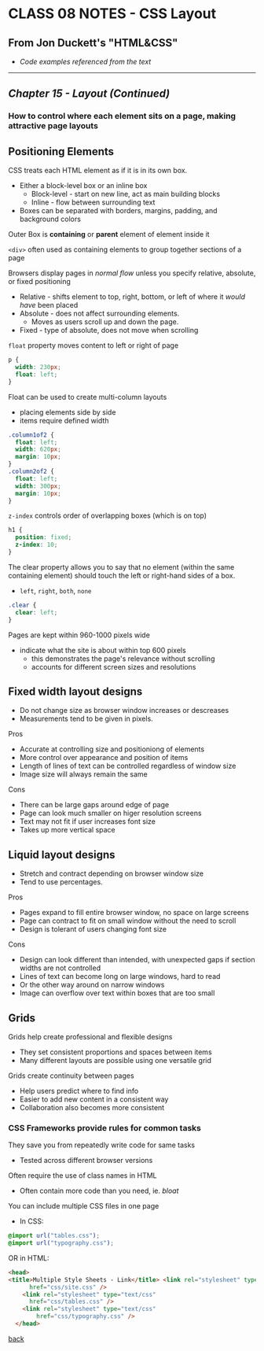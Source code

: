 # CLASS 08 NOTES - CSS Layout

## **From Jon Duckett's "HTML&CSS"**

- *Code examples referenced from the text*

- - -

## ***Chapter 15 - Layout (Continued)***

### How to control where each element sits on a page, making attractive page layouts

## Positioning Elements

CSS treats each HTML element as if it is in its own box.

- Either a block-level box or an inline box
  - Block-level - start on new line, act as main building blocks
  - Inline - flow between surrounding text
- Boxes can be separated with borders, margins, padding, and background colors

Outer Box is **containing** or **parent** element of element inside it

`<div>` often used as containing elements to group together sections of a page

Browsers display pages in *normal flow* unless you specify relative, absolute, or fixed positioning

- Relative - shifts element to top, right, bottom, or left of where it *would have* been placed
- Absolute - does not affect surrounding elements.
  - Moves as users scroll up and down the page.
- Fixed - type of absolute, does not move when scrolling

`float` property moves content to left or right of page

```css
p {
  width: 230px;
  float: left;
}
```

Float can be used to create multi-column layouts

- placing elements side by side
- items require defined width

```css
.column1of2 {
  float: left;
  width: 620px;
  margin: 10px;
}
.column2of2 {
  float: left;
  width: 300px;
  margin: 10px;
}
```

`z-index` controls order of overlapping boxes (which is on top)

```css
h1 {
  position: fixed;
  z-index: 10;
}
```

The clear property allows you to say that no element (within the same containing element) should touch the left or right-hand sides of a box.

- `left`, `right`, `both`, `none`

```css
.clear {
  clear: left;
}
```

Pages are kept within 960-1000 pixels wide

- indicate what the site is about within top 600 pixels
  - this demonstrates the page's relevance without scrolling
  - accounts for different screen sizes and resolutions

## Fixed width layout designs

- Do not change size as browser window increases or descreases
- Measurements tend to be given in pixels.

Pros

- Accurate at controlling size and positioniong of elements
- More control over appearance and position of items
- Length of lines of text can be controlled regardless of window size
- Image size will always remain the same

Cons

- There can be large gaps around edge of page
- Page can look much smaller on higer resolution screens
- Text may not fit if user increases font size
- Takes up more vertical space

## Liquid layout designs

- Stretch and contract depending on browser window size
- Tend to use percentages.

Pros

- Pages expand to fill entire browser window, no space on large screens
- Page can contract to fit on small window without the need to scroll
- Design is tolerant of users changing font size

Cons

- Design can look different than intended, with unexpected gaps if section widths are not controlled
- Lines of text can become long on large windows, hard to read
- Or the other way around on narrow windows
- Image can overflow over text within boxes that are too small

## Grids

Grids help create professional and flexible designs

- They set consistent proportions and spaces between items
- Many different layouts are possible using one versatile grid

Grids create continuity between pages

- Help users predict where to find info
- Easier to add new content in a consistent way
- Collaboration also becomes more consistent

### CSS Frameworks provide rules for common tasks

They save you from repeatedly write code for same tasks
- Tested across different browser versions

Often require the use of class names in HTML

- Often contain more code than you need, ie. *bloat*

You can include multiple CSS files in one page

- In CSS:

```css
@import url("tables.css");
@import url("typography.css");
```

OR in HTML:

```html
<head>
<title>Multiple Style Sheets - Link</title> <link rel="stylesheet" type="text/css"
      href="css/site.css" />
    <link rel="stylesheet" type="text/css"
      href="css/tables.css" />
    <link rel="stylesheet" type="text/css"
        href="css/typography.css" />
  </head>
```

[back](../README.md)
